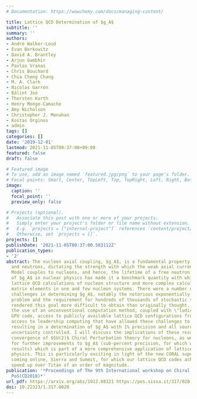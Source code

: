 ```yaml
---
# Documentation: https://wowchemy.com/docs/managing-content/

title: Lattice QCD Determination of $g_A$
subtitle: ''
summary: ''
authors:
- André Walker-Loud
- Evan Berkowitz
- David A. Brantley
- Arjun Gambhir
- Pavlos Vranas
- Chris Bouchard
- Chia Cheng Chang
- M. A. Clark
- Nicolas Garron
- Bálint Joó
- Thorsten Kurth
- Henry Monge-Camacho
- Amy Nicholson
- Christopher J. Monahan
- Kostas Orginos
- admin
tags: []
categories: []
date: '2019-12-01'
lastmod: 2021-11-05T09:37:00+09:00
featured: false
draft: false

# Featured image
# To use, add an image named `featured.jpg/png` to your page's folder.
# Focal points: Smart, Center, TopLeft, Top, TopRight, Left, Right, BottomLeft, Bottom, BottomRight.
image:
  caption: ''
  focal_point: ''
  preview_only: false

# Projects (optional).
#   Associate this post with one or more of your projects.
#   Simply enter your project's folder or file name without extension.
#   E.g. `projects = ["internal-project"]` references `content/project/deep-learning/index.md`.
#   Otherwise, set `projects = []`.
projects: []
publishDate: '2021-11-05T00:37:00.583112Z'
publication_types:
- '2'
abstract: The nucleon axial coupling, $g_A$, is a fundamental property of protons
  and neutrons, dictating the strength with which the weak axial current of the Standard
  Model couples to nucleons, and hence, the lifetime of a free neutron. The prominence
  of $g_A$ in nuclear physics has made it a benchmark quantity with which to calibrate
  lattice QCD calculations of nucleon structure and more complex calculations of electroweak
  matrix elements in one and few nucleon systems. There were a number of significant
  challenges in determining $g_A$, notably the notorious exponentially-bad signal-to-noise
  problem and the requirement for hundreds of thousands of stochastic samples, that
  rendered this goal more difficult to obtain than originally thought. I will describe
  the use of an unconventional computation method, coupled with \"ludicrously'\" fast
  GPU code, access to publicly available lattice QCD configurations from MILC and
  access to leadership computing that have allowed these challenges to be overcome
  resulting in a determination of $g_A$ with 1% precision and all sources of systematic
  uncertainty controlled. I will discuss the implications of these results for the
  convergence of $SU(2)$ Chiral Perturbation theory for nucleons, as well as prospects
  for further improvements to $g_A$ (sub-percent precision, for which we have preliminary
  results) which is part of a more comprehensive application of lattice QCD to nuclear
  physics. This is particularly exciting in light of the new CORAL supercomputers
  coming online, Sierra and Summit, for which our lattice QCD codes achieve a machine-to-machine
  speed up over Titan of an order of magnitude.
publication: '*Proceedings of The 9th International workshop on Chiral Dynamics —
  PoS(CD2018)*'
url_pdf: https://arxiv.org/abs/1912.08321 https://pos.sissa.it/317/020 http://dx.doi.org/10.22323/1.317.0020
doi: 10.22323/1.317.0020
---
```

